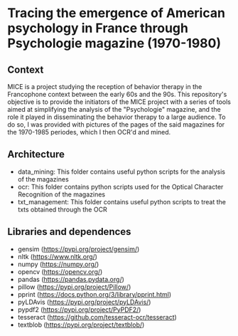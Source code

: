 # Tracing the emergence of American psychology in France through Psychologie magazine (1970-1980)

## Context

MICE is a project studying the reception of behavior therapy in the Francophone context between the early 60s and the 90s. This repository's objective is to provide the initiators of the MICE project with a series of tools aimed at simplifying the analysis of the "Psychologie" magazine, and the role it played in disseminating the behavior therapy to a large audience. To do so, I was provided with pictures of the pages of the said magazines for the 1970-1985 periodes, which I then OCR'd and mined.

## Architecture

- data_mining: This folder contains useful python scripts for the analysis of the magazines
- ocr: This folder contains python scripts used for the Optical Character Recognition of the magazines
- txt_management: This folder contains useful python scripts to treat the txts obtained through the OCR

## Libraries and dependences

- gensim (https://pypi.org/project/gensim/)
- nltk (https://www.nltk.org/)
- numpy (https://numpy.org/)
- opencv (https://opencv.org/)
- pandas (https://pandas.pydata.org/)
- pillow (https://pypi.org/project/Pillow/)
- pprint (https://docs.python.org/3/library/pprint.html)
- pyLDAvis (https://pypi.org/project/pyLDAvis/)
- pypdf2 (https://pypi.org/project/PyPDF2/)
- tesseract (https://github.com/tesseract-ocr/tesseract)
- textblob (https://pypi.org/project/textblob/)
